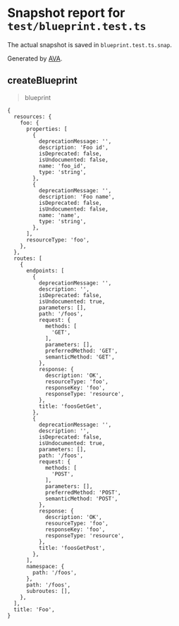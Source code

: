 # Snapshot report for `test/blueprint.test.ts`

The actual snapshot is saved in `blueprint.test.ts.snap`.

Generated by [AVA](https://avajs.dev).

## createBlueprint

> blueprint

    {
      resources: {
        foo: {
          properties: [
            {
              deprecationMessage: '',
              description: 'Foo id',
              isDeprecated: false,
              isUndocumented: false,
              name: 'foo_id',
              type: 'string',
            },
            {
              deprecationMessage: '',
              description: 'Foo name',
              isDeprecated: false,
              isUndocumented: false,
              name: 'name',
              type: 'string',
            },
          ],
          resourceType: 'foo',
        },
      },
      routes: [
        {
          endpoints: [
            {
              deprecationMessage: '',
              description: '',
              isDeprecated: false,
              isUndocumented: true,
              parameters: [],
              path: '/foos',
              request: {
                methods: [
                  'GET',
                ],
                parameters: [],
                preferredMethod: 'GET',
                semanticMethod: 'GET',
              },
              response: {
                description: 'OK',
                resourceType: 'foo',
                responseKey: 'foo',
                responseType: 'resource',
              },
              title: 'foosGetGet',
            },
            {
              deprecationMessage: '',
              description: '',
              isDeprecated: false,
              isUndocumented: true,
              parameters: [],
              path: '/foos',
              request: {
                methods: [
                  'POST',
                ],
                parameters: [],
                preferredMethod: 'POST',
                semanticMethod: 'POST',
              },
              response: {
                description: 'OK',
                resourceType: 'foo',
                responseKey: 'foo',
                responseType: 'resource',
              },
              title: 'foosGetPost',
            },
          ],
          namespace: {
            path: '/foos',
          },
          path: '/foos',
          subroutes: [],
        },
      ],
      title: 'Foo',
    }
